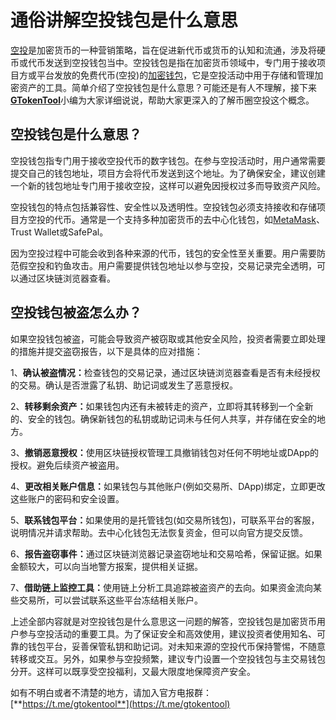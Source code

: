 # 通俗讲解空投钱包是什么意思

[空投](kong-tou-dai-bi-shi-shen-me-yi-si-tong-su-jie-shi-kong-tou-dai-bi.md)是加密货币的一种营销策略，旨在促进新代币或货币的认知和流通，涉及将硬币或代币发送到空投钱包当中。空投钱包是指在加密货币领域中，专门用于接收项目方或平台发放的免费代币(空投)的[加密钱包](jia-mi-huo-bi-shao-hui-shi-shen-me-wei-shen-me-bi-xu-bei-shao-hui-ru-he-bei-shao-hui.md)，它是空投活动中用于存储和管理加密资产的工具。简单介绍了空投钱包是什么意思？可能还是有人不理解，接下来[**GTokenTool**](https://docs.gtokentool.com)小编为大家详细说说，帮助大家更深入的了解币圈空投这个概念。

## 空投钱包是什么意思？

空投钱包指专门用于接收空投代币的数字钱包。在参与空投活动时，用户通常需要提交自己的钱包地址，项目方会将代币发送到这个地址。为了确保安全，建议创建一个新的钱包地址专门用于接收空投，这样可以避免因授权过多而导致资产风险。

空投钱包的特点包括兼容性、安全性以及透明性。空投钱包必须支持接收和存储项目方空投的代币。通常是一个支持多种加密货币的去中心化钱包，如[MetaMask](../../supplementary-information/metamask-installation.md)、Trust Wallet或SafePal。

因为空投过程中可能会收到各种来源的代币，钱包的安全性至关重要。用户需要防范假空投和钓鱼攻击。用户需要提供钱包地址以参与空投，交易记录完全透明，可以通过区块链浏览器查看。

## 空投钱包被盗怎么办？

如果空投钱包被盗，可能会导致资产被窃取或其他安全风险，投资者需要立即处理的措施并提交盗窃报告，以下是具体的应对措施：

1、**确认被盗情况：**&#x68C0;查钱包的交易记录，通过区块链浏览器查看是否有未经授权的交易。确认是否泄露了私钥、助记词或发生了恶意授权。

2、**转移剩余资产：**&#x5982;果钱包内还有未被转走的资产，立即将其转移到一个全新的、安全的钱包。确保新钱包的私钥或助记词未与任何人共享，并存储在安全的地方。

3、**撤销恶意授权：**&#x4F7F;用区块链授权管理工具撤销钱包对任何不明地址或DApp的授权。避免后续资产被盗用。

4、**更改相关账户信息：**&#x5982;果钱包与其他账户(例如交易所、DApp)绑定，立即更改这些账户的密码和安全设置。

5、**联系钱包平台：**&#x5982;果使用的是托管钱包(如交易所钱包)，可联系平台的客服，说明情况并请求帮助。去中心化钱包无法恢复资金，但可以向官方提交反馈。

6、**报告盗窃事件：**&#x901A;过区块链浏览器记录盗窃地址和交易哈希，保留证据。如果金额较大，可以向当地警方报案，提供相关证据。

7、**借助链上监控工具：**&#x4F7F;用链上分析工具追踪被盗资产的去向。如果资金流向某些交易所，可以尝试联系这些平台冻结相关账户。

上述全部内容就是对空投钱包是什么意思这一问题的解答，空投钱包是加密货币用户参与空投活动的重要工具。为了保证安全和高效使用，建议投资者使用知名、可靠的钱包平台，妥善保管私钥和助记词。对未知来源的空投代币保持警惕，不随意转移或交互。另外，如果参与空投频繁，建议专门设置一个空投钱包与主交易钱包分开。这样可以既享受空投福利，又最大限度地保障资产安全。

如有不明白或者不清楚的地方，请加入官方电报群：[**https://t.me/gtokentool**](https://t.me/gtokentool)
